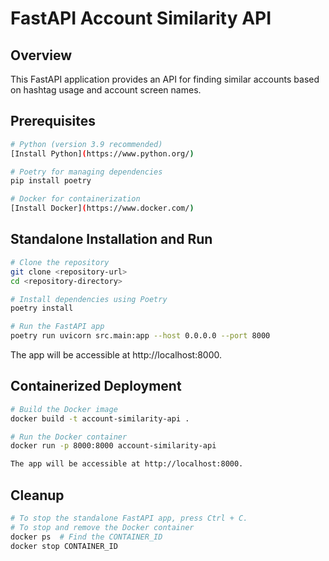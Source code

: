 # FastAPI Account Similarity API

## Overview

This FastAPI application provides an API for finding similar accounts based on hashtag usage and account screen names.

## Prerequisites

```bash
# Python (version 3.9 recommended)
[Install Python](https://www.python.org/)

# Poetry for managing dependencies
pip install poetry

# Docker for containerization
[Install Docker](https://www.docker.com/)
```

## Standalone Installation and Run

```bash
# Clone the repository
git clone <repository-url>
cd <repository-directory>

# Install dependencies using Poetry
poetry install

# Run the FastAPI app
poetry run uvicorn src.main:app --host 0.0.0.0 --port 8000
```

The app will be accessible at http://localhost:8000.

## Containerized Deployment
```bash
# Build the Docker image
docker build -t account-similarity-api .

# Run the Docker container
docker run -p 8000:8000 account-similarity-api

The app will be accessible at http://localhost:8000.
```

## Cleanup
```bash
# To stop the standalone FastAPI app, press Ctrl + C.
# To stop and remove the Docker container
docker ps  # Find the CONTAINER_ID
docker stop CONTAINER_ID
```
